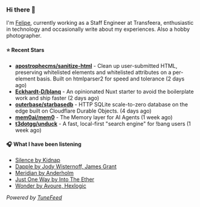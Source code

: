 ### Hi there 👋

I'm [Felipe](https://felipevm.com), currently working as a Staff Engineer at Transfeera, enthusiastic in technology and occasionally write about my experiences. Also a hobby photographer.

#### ⭐ Recent Stars
- **[apostrophecms/sanitize-html](https://github.com/apostrophecms/sanitize-html)** - Clean up user-submitted HTML, preserving whitelisted elements and whitelisted attributes on a per-element basis. Built on htmlparser2 for speed and tolerance (2 days ago)
- **[Eckhardt-D/blanq](https://github.com/Eckhardt-D/blanq)** - An opinionated Nuxt starter to avoid the boilerplate work and ship faster (2 days ago)
- **[outerbase/starbasedb](https://github.com/outerbase/starbasedb)** - HTTP SQLite scale-to-zero database on the edge built on Cloudflare Durable Objects. (4 days ago)
- **[mem0ai/mem0](https://github.com/mem0ai/mem0)** - The Memory layer for AI Agents (1 week ago)
- **[t3dotgg/unduck](https://github.com/t3dotgg/unduck)** - A fast, local-first &#34;search engine&#34; for !bang users (1 week ago)

#### 🎧 What I have been listening
- [Silence by Kidnap](https://open.spotify.com/track/5J54xW5p85niQOxeq7GiD5)
- [Dapple by Jody Wisternoff, James Grant](https://open.spotify.com/track/6zU1KwHoeJfyinQtFyst4m)
- [Meridian by Anderholm](https://open.spotify.com/track/6jHwozb4zx4hIPnqpkAk0H)
- [Just One Way by Into The Ether](https://open.spotify.com/track/3QBnsAHwmmRdOqH7bzidRs)
- [Wonder by Avoure, Hexlogic](https://open.spotify.com/track/13mt4biR8En1yZ0zcLNQDD)

_Powered by [TuneFeed](https://tunefeed.app?ref=github.com)_

